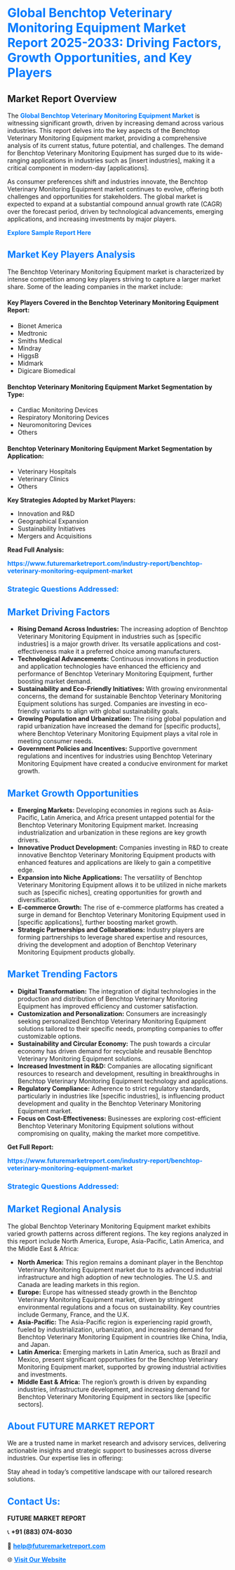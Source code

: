 <h1 style="color: #007BFF;">Global Benchtop Veterinary Monitoring Equipment Market Report 2025-2033: Driving Factors, Growth Opportunities, and Key Players</h1>

<section id="overview">
<h2>Market Report Overview</h2>
<p>The <a href="https://www.futuremarketreport.com/industry-report/benchtop-veterinary-monitoring-equipment-market" style="color: #007BFF; text-decoration: none;"><strong>Global Benchtop Veterinary Monitoring Equipment Market</strong></a> is witnessing significant growth, driven by increasing demand across various industries. This report delves into the key aspects of the Benchtop Veterinary Monitoring Equipment market, providing a comprehensive analysis of its current status, future potential, and challenges. The demand for Benchtop Veterinary Monitoring Equipment has surged due to its wide-ranging applications in industries such as [insert industries], making it a critical component in modern-day [applications].</p>
<p>As consumer preferences shift and industries innovate, the Benchtop Veterinary Monitoring Equipment market continues to evolve, offering both challenges and opportunities for stakeholders. The global market is expected to expand at a substantial compound annual growth rate (CAGR) over the forecast period, driven by technological advancements, emerging applications, and increasing investments by major players.</p>
</section>

<section id="overview">
<p><a href="https://www.futuremarketreport.com/request-sample/reportId=77684" style="color: #007BFF; text-decoration: none;"><strong>Explore Sample Report Here</strong></a></p>
</section>

<section id="key-players">
<h2 style="color: #007BFF;">Market Key Players Analysis</h2>
<p>The Benchtop Veterinary Monitoring Equipment market is characterized by intense competition among key players striving to capture a larger market share. Some of the leading companies in the market include:</p>
<h4>Key Players Covered in the Benchtop Veterinary Monitoring Equipment Report:</h4>
<ul><li>Bionet America</li><li>Medtronic</li><li>Smiths Medical</li><li>Mindray</li><li>HiggsB</li><li>Midmark</li><li>Digicare Biomedical</li></ul>
<h4>Benchtop Veterinary Monitoring Equipment Market Segmentation by Type:</h4>
<ul><li>Cardiac Monitoring Devices</li><li>Respiratory Monitoring Devices</li><li>Neuromonitoring Devices</li><li>Others</li></ul>

<h4>Benchtop Veterinary Monitoring Equipment Market Segmentation by Application:</h4>
<ul><li>Veterinary Hospitals</li><li>Veterinary Clinics</li><li>Others</li></ul>
<p><strong>Key Strategies Adopted by Market Players:</strong></p>
<ul>
<li>Innovation and R&D</li>
<li>Geographical Expansion</li>
<li>Sustainability Initiatives</li>
<li>Mergers and Acquisitions</li>
</ul>
</section>

<section>
<p><strong>Read Full Analysis: </strong></p><a href="https://www.futuremarketreport.com/industry-report/benchtop-veterinary-monitoring-equipment-market" style="color: #007BFF; text-decoration: none;"><strong>https://www.futuremarketreport.com/industry-report/benchtop-veterinary-monitoring-equipment-market</strong></a>
<h3 style="color: #007BFF;">Strategic Questions Addressed:</h3>
</section>

<section id="driving-factors">
<h2 style="color: #007BFF;">Market Driving Factors</h2>
<ul>
<li><strong>Rising Demand Across Industries:</strong> The increasing adoption of Benchtop Veterinary Monitoring Equipment in industries such as [specific industries] is a major growth driver. Its versatile applications and cost-effectiveness make it a preferred choice among manufacturers.</li>
<li><strong>Technological Advancements:</strong> Continuous innovations in production and application technologies have enhanced the efficiency and performance of Benchtop Veterinary Monitoring Equipment, further boosting market demand.</li>
<li><strong>Sustainability and Eco-Friendly Initiatives:</strong> With growing environmental concerns, the demand for sustainable Benchtop Veterinary Monitoring Equipment solutions has surged. Companies are investing in eco-friendly variants to align with global sustainability goals.</li>
<li><strong>Growing Population and Urbanization:</strong> The rising global population and rapid urbanization have increased the demand for [specific products], where Benchtop Veterinary Monitoring Equipment plays a vital role in meeting consumer needs.</li>
<li><strong>Government Policies and Incentives:</strong> Supportive government regulations and incentives for industries using Benchtop Veterinary Monitoring Equipment have created a conducive environment for market growth.</li>
</ul>
</section>

<section id="growth-opportunities">
<h2 style="color: #007BFF;">Market Growth Opportunities</h2>
<ul>
<li><strong>Emerging Markets:</strong> Developing economies in regions such as Asia-Pacific, Latin America, and Africa present untapped potential for the Benchtop Veterinary Monitoring Equipment market. Increasing industrialization and urbanization in these regions are key growth drivers.</li>
<li><strong>Innovative Product Development:</strong> Companies investing in R&D to create innovative Benchtop Veterinary Monitoring Equipment products with enhanced features and applications are likely to gain a competitive edge.</li>
<li><strong>Expansion into Niche Applications:</strong> The versatility of Benchtop Veterinary Monitoring Equipment allows it to be utilized in niche markets such as [specific niches], creating opportunities for growth and diversification.</li>
<li><strong>E-commerce Growth:</strong> The rise of e-commerce platforms has created a surge in demand for Benchtop Veterinary Monitoring Equipment used in [specific applications], further boosting market growth.</li>
<li><strong>Strategic Partnerships and Collaborations:</strong> Industry players are forming partnerships to leverage shared expertise and resources, driving the development and adoption of Benchtop Veterinary Monitoring Equipment products globally.</li>
</ul>
</section>

<section id="trending-factors">
<h2 style="color: #007BFF;">Market Trending Factors</h2>
<ul>
<li><strong>Digital Transformation:</strong> The integration of digital technologies in the production and distribution of Benchtop Veterinary Monitoring Equipment has improved efficiency and customer satisfaction.</li>
<li><strong>Customization and Personalization:</strong> Consumers are increasingly seeking personalized Benchtop Veterinary Monitoring Equipment solutions tailored to their specific needs, prompting companies to offer customizable options.</li>
<li><strong>Sustainability and Circular Economy:</strong> The push towards a circular economy has driven demand for recyclable and reusable Benchtop Veterinary Monitoring Equipment solutions.</li>
<li><strong>Increased Investment in R&D:</strong> Companies are allocating significant resources to research and development, resulting in breakthroughs in Benchtop Veterinary Monitoring Equipment technology and applications.</li>
<li><strong>Regulatory Compliance:</strong> Adherence to strict regulatory standards, particularly in industries like [specific industries], is influencing product development and quality in the Benchtop Veterinary Monitoring Equipment market.</li>
<li><strong>Focus on Cost-Effectiveness:</strong> Businesses are exploring cost-efficient Benchtop Veterinary Monitoring Equipment solutions without compromising on quality, making the market more competitive.</li>
</ul>
</section>

<section>
<p><strong>Get Full Report: </strong></p><a href="https://www.futuremarketreport.com/industry-report/benchtop-veterinary-monitoring-equipment-market" style="color: #007BFF; text-decoration: none;"><strong>https://www.futuremarketreport.com/industry-report/benchtop-veterinary-monitoring-equipment-market</strong></a>
<h3 style="color: #007BFF;">Strategic Questions Addressed:</h3>
</section>


<section id="regional-analysis">
<h2 style="color: #007BFF;">Market Regional Analysis</h2>
<p>The global Benchtop Veterinary Monitoring Equipment market exhibits varied growth patterns across different regions. The key regions analyzed in this report include North America, Europe, Asia-Pacific, Latin America, and the Middle East & Africa:</p>
<ul>
<li><strong>North America:</strong> This region remains a dominant player in the Benchtop Veterinary Monitoring Equipment market due to its advanced industrial infrastructure and high adoption of new technologies. The U.S. and Canada are leading markets in this region.</li>
<li><strong>Europe:</strong> Europe has witnessed steady growth in the Benchtop Veterinary Monitoring Equipment market, driven by stringent environmental regulations and a focus on sustainability. Key countries include Germany, France, and the U.K.</li>
<li><strong>Asia-Pacific:</strong> The Asia-Pacific region is experiencing rapid growth, fueled by industrialization, urbanization, and increasing demand for Benchtop Veterinary Monitoring Equipment in countries like China, India, and Japan.</li>
<li><strong>Latin America:</strong> Emerging markets in Latin America, such as Brazil and Mexico, present significant opportunities for the Benchtop Veterinary Monitoring Equipment market, supported by growing industrial activities and investments.</li>
<li><strong>Middle East & Africa:</strong> The region’s growth is driven by expanding industries, infrastructure development, and increasing demand for Benchtop Veterinary Monitoring Equipment in sectors like [specific sectors].</li>
</ul>
</section>

<footer>
<h2 style="color: #007BFF;">About FUTURE MARKET REPORT</h2>
<p>We are a trusted name in market research and advisory services, delivering actionable insights and strategic support to businesses across diverse industries. Our expertise lies in offering:</p>

<p>Stay ahead in today’s competitive landscape with our tailored research solutions.</p>

<h2 style="color: #007BFF;">Contact Us:</h2>
<p><strong>FUTURE MARKET REPORT</strong></p>
<p>📞 <strong>+91 (883) 074-8030</strong></p>
<p>📧 <strong><a href="mailto:help@futuremarketreport.com" style="color: #007BFF;">help@futuremarketreport.com</a></strong></p>
<p>🌐 <strong><a href="https://www.futuremarketreport.com/" style="color: #007BFF;">Visit Our Website</a></strong></p>
</footer>